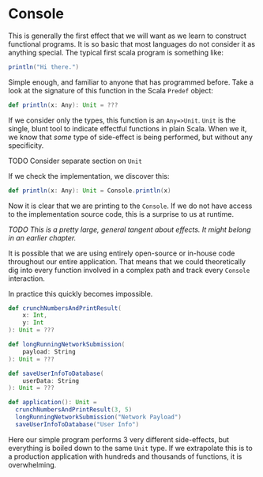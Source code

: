 # Console

This is generally the first effect that we will want as we learn to construct functional programs.
It is so basic that most languages do not consider it as anything special.
The typical first scala program is something like:

```scala mdoc
println("Hi there.")
```

Simple enough, and familiar to anyone that has programmed before.
Take a look at the signature of this function in the Scala `Predef` object:

```scala mdoc:nest
def println(x: Any): Unit = ???
```

If we consider only the types, this function is an `Any=>Unit`.
`Unit` is the single, blunt tool to indicate effectful functions in plain Scala.
When we it, we know that *some* type of side-effect is being performed, but without any specificity.

TODO Consider separate section on `Unit`

If we check the implementation, we discover this:

```scala mdoc:nest
def println(x: Any): Unit = Console.println(x)
```

Now it is clear that we are printing to the `Console`.
If we do not have access to the implementation source code, this is a surprise to us at runtime.

*TODO This is a pretty large, general tangent about effects.
It might belong in an earlier chapter.*

It is possible that we are using entirely open-source or in-house code throughout our entire application.
That means that we could theoretically dig into every function involved in a complex path and track every `Console` 
interaction.

In practice this quickly becomes impossible.

```scala mdoc
def crunchNumbersAndPrintResult(
    x: Int,
    y: Int
): Unit = ???

def longRunningNetworkSubmission(
    payload: String
): Unit = ???

def saveUserInfoToDatabase(
    userData: String
): Unit = ???

def application(): Unit =
  crunchNumbersAndPrintResult(3, 5)
  longRunningNetworkSubmission("Network Payload")
  saveUserInfoToDatabase("User Info")
```

Here our simple program performs 3 very different side-effects, but everything is boiled down to the same `Unit` type.
If we extrapolate this is to a production application with hundreds and thousands of functions, it is overwhelming.
